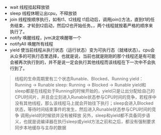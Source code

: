 * wait 线程挂起释放锁
* sleep 线程休眠让出cpu，不释放锁
* join 线程按顺序执行，如有t1、t2线程
  t1启动后，调用join()方法，直到t1的任务结束，才轮到t2启动，然后t2也开始任务。，两个线程就按着严格的顺序来执行了。 
* notify 唤醒线程，jvm决定唤醒哪一个
* notifyAll 唤醒所有线程 
* yield 使当前线程从执行状态（运行状态）变为可执行态（就绪状态）。cpu会从众多的可执行态里选择，也就是说，当前也就是刚刚的那个线程还是有可能会被再次执行到的，并不是说一定会执行其他线程而该线程在下一次中不会执行到了。


> 线程的生命周期里有三个状态Runable、Blocked、Running
  yield：Running  ->  Runable
  sleep: Running -> Blocked -> Runable
  yield和sleep都是在线程处于Running的时候开始的，yield只是让出分配给自己的CPU时间片，并且会立刻进入Runable状态参与CPU时间的竞争，若程序中没有其他线程，那么该线程马上就会开始往下执行；sleep会进入Blocked状态，等待时间结束事件的发生，然后进入Runable状态参与CPU时间的竞争
  调用yield的时候锁并没有被释放
  另外，sleep和yield都不具备同步语义，也就是说编译器在执行sleep或yield方法之前和之后，都没有强制要求同步本地缓存与主存的数据
